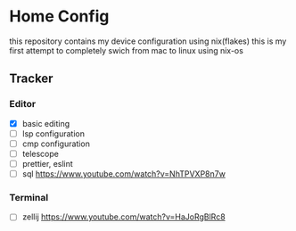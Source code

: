 # Home Config
this repository contains my device configuration using nix(flakes)
this is my first attempt to completely swich from mac to linux using nix-os

## Tracker

### Editor
- [x] basic editing
- [ ] lsp configuration
- [ ] cmp configuration
- [ ] telescope
- [ ] prettier, eslint
- [ ] sql https://www.youtube.com/watch?v=NhTPVXP8n7w

### Terminal
- [ ] zellij https://www.youtube.com/watch?v=HaJoRgBlRc8
